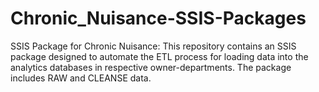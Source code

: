 # Chronic_Nuisance-SSIS-Packages
SSIS Package for Chronic Nuisance: This repository contains an SSIS  package designed to automate the ETL process for loading data into the  analytics databases  in respective owner-departments. The package includes RAW and CLEANSE data.  
